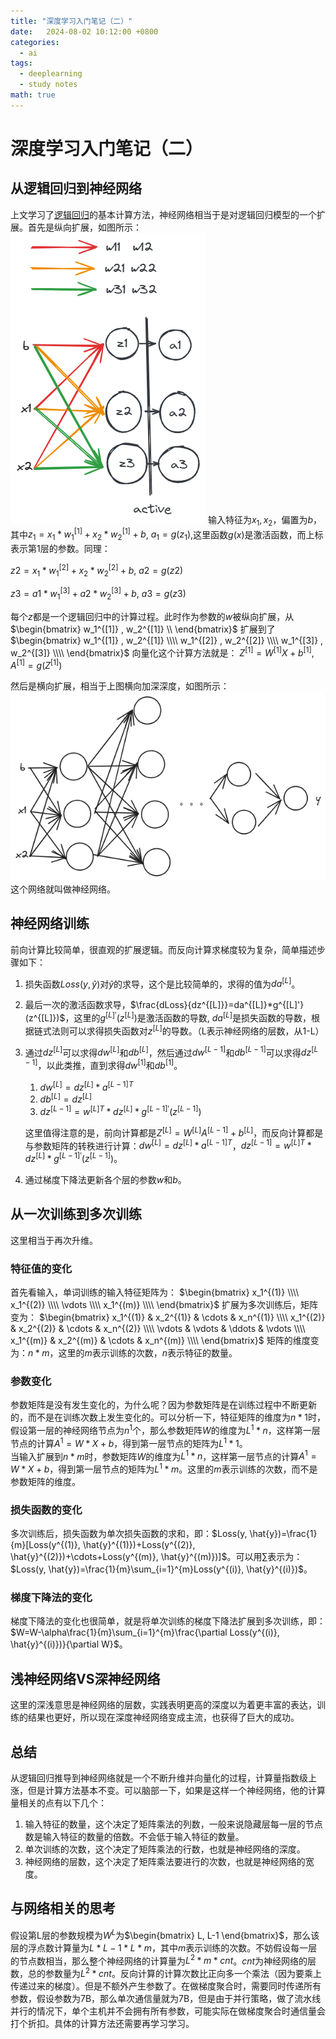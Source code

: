 ```yaml
---
title: "深度学习入门笔记（二）"
date:   2024-08-02 10:12:00 +0800
categories:
  - ai
tags:
  - deeplearning
  - study notes
math: true
---
```


<!-- 结构：
从逻辑回归到神经网络
从单次训练到多次训练
前向
后向
浅神经网络VS深神经网络 -->


# 深度学习入门笔记（二）

## 从逻辑回归到神经网络
上文学习了[逻辑回归](/_posts/2024-07-26-deeplearning-study-1.md)的基本计算方法，神经网络相当于是对逻辑回归模型的一个扩展。首先是纵向扩展，如图所示：
![神经网络纵向扩展](/assets/2024-07-29-deeplearning-study-2/纵向扩展.png)
输入特征为$x_1, x_2$，偏置为$b$，其中$z_1=x_1*w^{[1]}_1+x_2*w^{[1]}_2+b$, $a_1=g(z_1)$,这里函数$g(x)$是激活函数，而上标表示第1层的参数。同理：

$z2=x_1*w^{[2]}_1+x_2*w^{[2]}_2+b$, $a2=g(z2)$

$z3=a1*w^{[3]}_1+a2*w^{[3]}_2+b$, $a3=g(z3)$

每个$z$都是一个逻辑回归中的计算过程。此时作为参数的$w$被纵向扩展，从
$\begin{bmatrix}
  w_1^{[1]} , w_2^{[1]} \\
\end{bmatrix}$
扩展到了
$\begin{bmatrix}
  w_1^{[1]} , w_2^{[1]} \\\\
  w_1^{[2]} , w_2^{[2]} \\\\
  w_1^{[3]} , w_2^{[3]} \\\\
\end{bmatrix}$
向量化这个计算方法就是：
$Z^{[1]}=W^{[1]}X+b^{[1]}$, $A^{[1]}=g(Z^{[1]})$

然后是横向扩展，相当于上图横向加深深度，如图所示：
![神经网络横向扩展](/assets/2024-07-29-deeplearning-study-2/横向扩展.png)
这个网络就叫做神经网络。

## 神经网络训练
前向计算比较简单，很直观的扩展逻辑。而反向计算求梯度较为复杂，简单描述步骤如下：
1. 损失函数$Loss(y, \hat{y})$对$\hat{y}$的求导，这个是比较简单的，求得的值为$da^{[L]}$。
2. 最后一次的激活函数求导，$\frac{dLoss}{dz^{[L]}}=da^{[L]}*g^{[L]'}(z^{[L]})$，这里的$g^{[L]'}(z^{[L]})$是激活函数的导数, $da^{[L]}$是损失函数的导数，根据链式法则可以求得损失函数对$z^{[L]}$的导数。（L表示神经网络的层数，从1-L）
3. 通过$dz^{[L]}$可以求得$dw^{[L]}$和$db^{[L]}$，然后通过$dw^{[L-1]}$和$db^{[L-1]}$可以求得$dz^{[L-1]}$，以此类推，直到求得$dw^{[1]}$和$db^{[1]}$。
   1. $dw^{[L]}=dz^{[L]}*a^{[L-1]T}$
   2. $db^{[L]}=dz^{[L]}$
   3. $dz^{[L-1]}=w^{[L]T}*dz^{[L]}*g^{[L-1]'}(z^{[L-1]})$
   
   这里值得注意的是，前向计算都是$Z^{[L]}=W^{[L]}A^{[L-1]}+b^{[L]}$，而反向计算都是与参数矩阵的转秩进行计算：$dw^{[L]}=dz^{[L]}*a^{[L-1]T}$，$dz^{[L-1]}=w^{[L]T}*dz^{[L]}*g^{[L-1]'}(z^{[L-1]})$。
4. 通过梯度下降法更新各个层的参数$w$和$b$。

## 从一次训练到多次训练
这里相当于再次升维。
### 特征值的变化
首先看输入，单词训练的输入特征矩阵为：
$\begin{bmatrix}
  x_1^{(1)}  \\\\
  x_1^{(2)}  \\\\
  \vdots     \\\\
  x_1^{(m)}  \\\\
\end{bmatrix}$
扩展为多次训练后，矩阵变为：
$\begin{bmatrix}
  x_1^{(1)} & x_2^{(1)} & \cdots & x_n^{(1)} \\\\
  x_1^{(2)} & x_2^{(2)} & \cdots & x_n^{(2)} \\\\
  \vdots & \vdots & \ddots & \vdots \\\\
  x_1^{(m)} & x_2^{(m)} & \cdots & x_n^{(m)} \\\\
\end{bmatrix}$
矩阵的维度变为：$n*m$，这里的$m$表示训练的次数，$n$表示特征的数量。

### 参数变化
参数矩阵是没有发生变化的，为什么呢？因为参数矩阵是在训练过程中不断更新的，而不是在训练次数上发生变化的。可以分析一下，特征矩阵的维度为$n*1$时，假设第一层的神经网络节点为$n^{1}$个，那么参数矩阵$W$的维度为$L^{1}*n$，这样第一层节点的计算$A^{1} = W*X+b$，得到第一层节点的矩阵为$L^{1}*1$。  
当输入扩展到$n*m$时，参数矩阵$W$的维度为$L^{1}*n$，这样第一层节点的计算$A^{1} = W*X+b$，得到第一层节点的矩阵为$L^{1}*m$。这里的$m$表示训练的次数，而不是参数矩阵的维度。

### 损失函数的变化
多次训练后，损失函数为单次损失函数的求和，即：$Loss(y, \hat{y})=\frac{1}{m}[Loss(y^{(1)}, \hat{y}^{(1)})+Loss(y^{(2)}, \hat{y}^{(2)})+\cdots+Loss(y^{(m)}, \hat{y}^{(m)})]$。可以用$\sum$表示为：$Loss(y, \hat{y})=\frac{1}{m}\sum_{i=1}^{m}Loss(y^{(i)}, \hat{y}^{(i)})$。

### 梯度下降法的变化
梯度下降法的变化也很简单，就是将单次训练的梯度下降法扩展到多次训练，即：$W=W-\alpha\frac{1}{m}\sum_{i=1}^{m}\frac{\partial Loss(y^{(i)}, \hat{y}^{(i)})}{\partial W}$。

## 浅神经网络VS深神经网络
这里的深浅意思是神经网络的层数，实践表明更高的深度以为着更丰富的表达，训练的结果也更好，所以现在深度神经网络变成主流，也获得了巨大的成功。

## 总结
从逻辑回归推导到神经网络就是一个不断升维并向量化的过程，计算量指数级上涨，但是计算方法基本不变。可以脑部一下，如果是这样一个神经网络，他的计算量相关的点有以下几个：
1. 输入特征的数量，这个决定了矩阵乘法的列数，一般来说隐藏层每一层的节点数是输入特征的数量的倍数。不会低于输入特征的数量。
2. 单次训练的次数，这个决定了矩阵乘法的行数，也就是神经网络的深度。
3. 神经网络的层数，这个决定了矩阵乘法要进行的次数，也就是神经网络的宽度。

## 与网络相关的思考
假设第L层的参数规模为$W^{L}$为$\begin{bmatrix}
  L, L-1
\end{bmatrix}$，那么该层的浮点数计算量为$L*L-1*L*m$，其中$m$表示训练的次数。不妨假设每一层的节点数相当，那么整个神经网络的计算量为$L^2*m*cnt$。$cnt$为神经网络的层数，总的参数量为$L^2*cnt$。反向计算的计算次数比正向多一个乘法（因为要乘上传递过来的梯度）。但是不额外产生参数了。在做梯度聚合时，需要同时传递所有参数，假设参数为7B，那么单次通信量就为7B，但是由于并行策略，做了流水线并行的情况下，单个主机并不会拥有所有参数，可能实际在做梯度聚合时通信量会打个折扣。具体的计算方法还需要再学习学习。